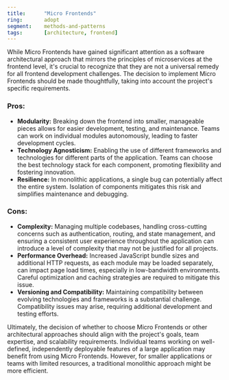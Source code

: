 ```yaml
---
title:      "Micro Frontends"
ring:       adopt
segment:    methods-and-patterns
tags:       [architecture, frontend]
---
```


While Micro Frontends have gained significant attention as a software architectural approach that mirrors the principles of microservices at the frontend level, it's crucial to recognize that they are not a universal remedy for all frontend development challenges. The decision to implement Micro Frontends should be made thoughtfully, taking into account the project's specific requirements.

### Pros:
- **Modularity:** Breaking down the frontend into smaller, manageable pieces allows for easier development, testing, and maintenance. Teams can work on individual modules autonomously, leading to faster development cycles.
- **Technology Agnosticism:** Enabling the use of different frameworks and technologies for different parts of the application. Teams can choose the best technology stack for each component, promoting flexibility and fostering innovation.
- **Resilience:** In monolithic applications, a single bug can potentially affect the entire system. Isolation of components mitigates this risk and simplifies maintenance and debugging.

### Cons:
- **Complexity:** Managing multiple codebases, handling cross-cutting concerns such as authentication, routing, and state management, and ensuring a consistent user experience throughout the application can introduce a level of complexity that may not be justified for all projects.
- **Performance Overhead:** Increased JavaScript bundle sizes and additional HTTP requests, as each module may be loaded separately, can impact page load times, especially in low-bandwidth environments. Careful optimization and caching strategies are required to mitigate this issue.
- **Versioning and Compatibility:** Maintaining compatibility between evolving technologies and frameworks is a substantial challenge. Compatibility issues may arise, requiring additional development and testing efforts.

Ultimately, the decision of whether to choose Micro Frontends or other architectural approaches should align with the project's goals, team expertise, and scalability requirements. Individual teams working on well-defined, independently deployable features of a large application may benefit from using Micro Frontends. However, for smaller applications or teams with limited resources, a traditional monolithic approach might be more efficient.
